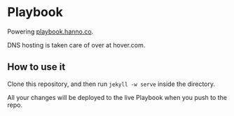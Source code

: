 # Playbook

Powering [playbook.hanno.co](http://playbook.hanno.co).

DNS hosting is taken care of over at hover.com.

## How to use it

Clone this repository, and then run `jekyll -w serve` inside the directory.

All your changes will be deployed to the live Playbook when you push to the repo.